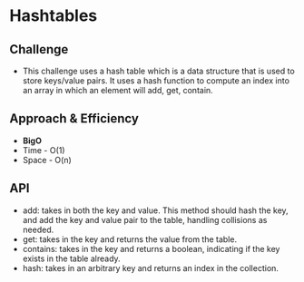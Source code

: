 # Hashtables

## Challenge

+ This challenge uses a hash table which is a data structure that is used to store keys/value pairs. It uses a hash function to compute an index into an array in which an element will add, get, contain.

## Approach & Efficiency

+ **BigO**
+ Time - O(1)
+ Space - O(n)

## API

+ add: takes in both the key and value. This method should hash the key, and add the key and value pair to the table, handling collisions as needed.
+ get: takes in the key and returns the value from the table.
+ contains: takes in the key and returns a boolean, indicating if the key exists in the table already.
+ hash: takes in an arbitrary key and returns an index in the collection.

